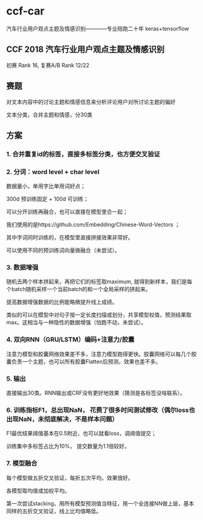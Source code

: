 # ccf-car
汽车行业用户观点主题及情感识别————专业陪跑二十年
keras+tensorflow

## CCF 2018 汽车行业用户观点主题及情感识别 
初赛 Rank 16, 复赛A/B Rank 12/22

## 赛题
对文本内容中的讨论主题和情感信息来分析评论用户对所讨论主题的偏好

文本分类，合并主题和情感，分30类

## 方案
### 1. 合并重复id的标签，直接多标签分类，也方便交叉验证

### 2. 分词：word level + char level

  数据量小，单用字比单用词好点；

  300d 预训练固定 + 100d 可训练；

  可以分开训练再融合，也可以直接在模型里合一起；

  我们使用的是https://github.com/Embedding/Chinese-Word-Vectors ；

  其中字词同时训练的，在模型里直接拼接效果非常好。
  
  可以使用不同的预训练词向量做融合（未尝试）。

### 3. 数据增强

  随机去两个样本拼起来，再把它们的标签取maximum, 就得到新样本，我们是每个batch随机采样一个当前batch的和一个全局采样的拼起来。

  提高数据增强数据的比例能略微提升线上成绩。
  
  类似的可以在模型中对句子按一定长度扫描或划分，共享模型权值，预测结果取max。这相当与一种隐性的数据增强（怕跑不动，未尝试）。

### 4. 双向RNN（GRU/LSTM）编码+注意力/胶囊

  注意力模型和胶囊网络效果差不多，注意力模型跑得更快。胶囊网络可以每几个胶囊负责一个主题，也可以所有胶囊Flatten后预测，效果也差不多。

### 5. 输出

  直接输出30类。RNN输出或CRF没有更好地效果（猜测是各标签没啥联系）。

### 6. 训练指标F1，总出现NaN， 花费了很多时间测试修改（偶尔loss也出现NaN，未彻底解决，不是样本问题）

  F1最优结果阈值基本在0.5附近，也可以就看loss，调阈值提交；

  训练集中多标签占比为10%， 提交数量为1.1倍较好。

### 7. 模型融合

  每个模型做五折交叉验证，每折五次平均，效果很好。

  各模型取均值或加权平均。

  第一次尝试stacking，用所有模型预测值当特征，用一个全连接NN做上层，基本同样的五折交叉验证，线上比均值略低。
